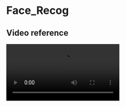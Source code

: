 # Face_Recog

## Video reference

![vid](https://user-images.githubusercontent.com/81114860/146165388-9e6b19a1-dda8-44f7-a409-8e40d42faddf.mp4)

